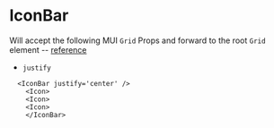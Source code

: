 # IconBar
Will accept the following MUI `Grid` Props and forward to the root `Grid` element -- [reference](https://material-ui.com/api/grid/#props)

* `justify`
```
  <IconBar justify='center' />
    <Icon>
    <Icon>
    <Icon>
    </IconBar>
```